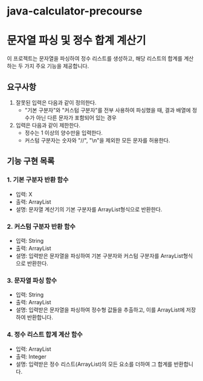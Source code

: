 # java-calculator-precourse

# 문자열 파싱 및 정수 합계 계산기

이 프로젝트는 문자열을 파싱하여 정수 리스트를 생성하고, 해당 리스트의 합계를 계산하는 두 가지 주요 기능을 제공합니다.

## 요구사항
1. 잘못된 입력은 다음과 같이 정의한다.
    - "기본 구분자"와 "커스텀 구분자"를 전부 사용하여 파싱했을 때, 결과 배열에 정수가 아닌 다른 문자가 포함되어 있는 경우
2. 입력은 다음과 같이 제한한다.
    - 정수는 1 이상의 양수만을 입력한다.
    - 커스텀 구분자는 숫자와 "//", "\n"을 제외한 모든 문자를 허용한다.

## 기능 구현 목록

### 1. 기본 구분자 반환 함수
- 입력: X
- 출력: ArrayList<String>
- 설명: 문자열 계산기의 기본 구분자를 ArrayList<String>형식으로 반환한다.

### 2. 커스텀 구분자 반환 함수
- 입력: String
- 출력: ArrayList<Integer>
- 설명: 입력받은 문자열을 파싱하여 기본 구분자와 커스텀 구분자를 ArrayList<String>형식으로 반환한다.

### 3. 문자열 파싱 함수

- 입력: String
- 출력: ArrayList<Integer>
- 설명: 입력받은 문자열을 파싱하여 정수형 값들을 추출하고, 이를 ArrayList에 저장하여 반환합니다.

### 4. 정수 리스트 합계 계산 함수

- 입력: ArrayList<Integer>
- 출력: Integer
- 설명: 입력받은 정수 리스트(ArrayList)의 모든 요소를 더하여 그 합계를 반환합니다.
